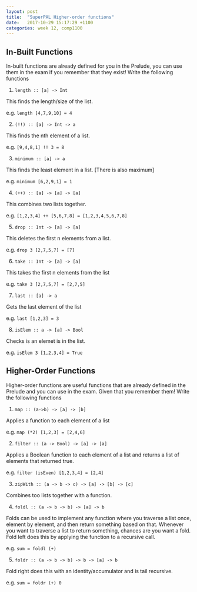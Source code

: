 ```yaml
---
layout: post
title:  "SuperPAL Higher-order functions"
date:   2017-10-29 15:17:29 +1100
categories: week 12, comp1100
---
```


## In-Built Functions
In-built functions are already defined for you in the Prelude, you can use them in the exam if you remember that they exist! 
Write the following functions
1.  `length :: [a] -> Int` 

  This finds the length/size of the list.
  
  e.g. `length [4,7,9,10] = 4`
  
2.  `(!!) :: [a] -> Int -> a`

This finds the nth element of a list.

e.g. `[9,4,8,1] !! 3 = 8`

3.  `minimum :: [a] -> a`

This finds the least element in a list. [There is also maximum]

e.g. `minimum [6,2,9,1] = 1`

4.  `(++) :: [a] -> [a] -> [a]`

This combines two lists together.

e.g. `[1,2,3,4] ++ [5,6,7,8] = [1,2,3,4,5,6,7,8]`

5.  `drop :: Int -> [a] -> [a]`

This deletes the first n elements from a list.

e.g. `drop 3 [2,7,5,7] = [7]`

6. `take :: Int -> [a] -> [a]`

This takes the first n elements from the list

e.g. `take 3 [2,7,5,7] = [2,7,5]`

7. `last :: [a] -> a`

Gets the last element of the list

e.g. `last [1,2,3] = 3`

8. `isElem :: a -> [a] -> Bool`

Checks is an elemet is in the list.

e.g. `isElem 3 [1,2,3,4] = True`



## Higher-Order Functions

Higher-order functions are useful functions that are already defined in the Prelude and you can use in the exam. Given that you remember them!
Write the following functions

1.  `map :: (a->b) -> [a] -> [b]`

Applies a function to each element of a list

e.g. `map (*2) [1,2,3] = [2,4,6]`

2.  `filter :: (a -> Bool) -> [a] -> [a]`

Applies a Boolean function to each element of a list and returns a list of elements that returned true.

e.g. `filter (isEven) [1,2,3,4] = [2,4]`

3. `zipWith :: (a -> b -> c) -> [a] -> [b] -> [c]`

Combines too lists together with a function.

4. `foldl :: (a -> b -> b) -> [a] -> b`

Folds can be used to implement any function where you traverse a list once, element by element, and then return something based on that. Whenever you want to traverse a list to return something, chances are you want a fold. Fold left does this by applying the function to a recursive call.

e.g. `sum = foldl (+)`

5. `foldr :: (a -> b -> b) -> b -> [a] -> b`

Fold right does this with an identity/accumulator and is tail recursive.

e.g. `sum = foldr (+) 0`
